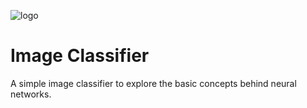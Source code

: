 ![logo](https://github.com/Rheemster/ImageClassifier/raw/master/logo.png "Logo")
# Image Classifier

A simple image classifier to explore the basic concepts behind neural networks.
